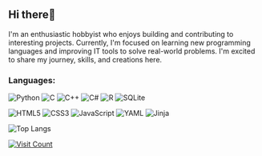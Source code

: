 ## Hi there👋
I'm an enthusiastic hobbyist who enjoys building and contributing to interesting projects. Currently, I'm focused on learning new programming languages and improving IT tools to solve real-world problems. I'm excited to share my journey, skills, and creations here.

### Languages:
![Python](https://img.shields.io/badge/python-3670A0?style=Plastic&logo=python&logoColor=ffdd54)
![C](https://img.shields.io/badge/c-%2300599C.svg?style=Plastic&logo=c&logoColor=white)
![C++](https://img.shields.io/badge/c++-%2300599C.svg?style=Plastice&logo=c%2B%2B&logoColor=white)
![C#](https://img.shields.io/badge/c%23-%23239120.svg?style=Plastic&logo=csharp&logoColor=white)
![R](https://img.shields.io/badge/r-%23276DC3.svg?style=Plastic&logo=r&logoColor=white)
![SQLite](https://img.shields.io/badge/sqlite-%2307405e.svg?style=Plastic&logo=sqlite&logoColor=white)

![HTML5](https://img.shields.io/badge/html5-%23E34F26.svg?style=Plastic&logo=html5&logoColor=white)
![CSS3](https://img.shields.io/badge/css3-%231572B6.svg?style=Plastic&logo=css3&logoColor=white)
![JavaScript](https://img.shields.io/badge/javascript-%23323330.svg?style=Plastic&logo=javascript&logoColor=%23F7DF1E)
![YAML](https://img.shields.io/badge/yaml-%23ffffff.svg?style=Plastic&logo=yaml&logoColor=151515)
![Jinja](https://img.shields.io/badge/jinja-white.svg?style=Plastic&logo=jinja&logoColor=black)

![Top Langs](https://github-readme-stats.vercel.app/api/top-langs/?username=thefrostseeker&layout=compact&theme=dark&cache_seconds=3600&langs_count=20&hide_title=true)

[![Visit Count](https://visitcount.itsvg.in/api?id=thefrostseeker&label=Profile%20Views&pretty=true)](https://visitcount.itsvg.in)
